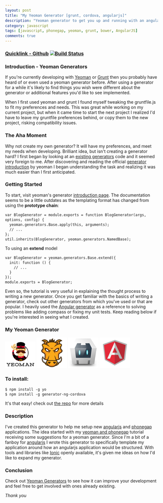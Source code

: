```yaml
---
layout: post
title: "My Yeoman Generator [grunt, cordova, angularjs]"
description: "Yeoman generator to get you up and running with an angularjs phonegap"
category: javascript
tags: [javascript, phonegap, yeoman, grunt, bower, AngularJS]
comments: true
---
```


### [Quicklink - Github](https://github.com/lpaulger/generator-ng-cordova) [![Build Status](https://secure.travis-ci.org/exBerliners/generator-ng-cordova.png?branch=master)](https://travis-ci.org/exBerliners/generator-ng-cordova)

### Introduction - Yeoman Generators

If you're currently developing with [Yeoman](http://yeoman.io) or [Grunt](http://gruntjs.com)  then you probably have heard of or even used a yeoman generator before. After using a generator for a while it's likely to find things you wish were different about the generator or additional features you'd like to see implemented.

When I first used yeoman and grunt I found myself tweaking the gruntfile.js to fit my preferences and needs. This was great while working on my current project, but when it came time to start the next project I realized I'd have to leave my gruntfile preferences behind, or copy them to the new project, risking compatibility issues.

### The Aha Moment
Why not create my own generator? It will have my preferences, and meet my needs when developing.  Brilliant idea, but isn't creating a generator hard? I first began by looking at an [existing generators](https://github.com/yeoman/generator-angular) code and it seemed very foreign to me. After discovering and reading the official [generator introduction](http://yeoman.io/generators.html) by yeoman I began understanding the task and realizing it was much easier than I first anticipated.

### Getting Started
To start, visit yeoman's generator [introduction page](http://yeoman.io/generators.html). The documentation seems to be a little outdates as the templating format has changed from using the **prototype chain**:

```
var BlogGenerator = module.exports = function BlogGenerator(args, options, config) {
  yeoman.generators.Base.apply(this, arguments);
  // ...
};
util.inherits(BlogGenerator, yeoman.generators.NamedBase);
```
To using an **extend** model

```
var BlogGenerator = yeoman.generators.Base.extend({
  init: function () {
    // ...
  }
});
module.exports = BlogGenerator;
```

Even so, the tutorial is very useful in explaining the thought process to writing a new generator. Once you get familiar with the basics of writing a generator, check out other generators from which you've used or that are popular. I heavily used the [Angular generator](https://github.com/yeoman/generator-angular) as a reference to solving problems like adding compass or fixing my unit tests. Keep reading below if you're interested in seeing what I created.

### My Yeoman Generator

![](/images/2014-04-09/yeoman-logo.png)
![](/images/2014-04-09/grunt-logo.png)
![](/images/2014-04-09/cordova-logo.png)
![](/images/2014-04-09/angularjs-logo.png)

### To install:

````
$ npm install -g yo
$ npm install -g generator-ng-cordova
````

It's that easy! check out [the repo](https://github.com/lpaulger/generator-ng-cordova) for more details

### Description

I've created this generator to help me setup new [angularjs](http://angularjs.org) and [phonegap](http://phonegap.com/) applications. The idea started with my [yeoman and phonegap](/javascript/2013/09/25/Mobile-apps-Phonegap-Yeoman) tutorial receiving some suggestions for a yeoman generator.  Since I'm a bit of a fanboy for [angularjs](http://angularjs.org) I wrote this generator to specifically template my application around how an angularjs application would be structured.  With tools and libraries like [Ionic](http://ionicframework.com) openly available, it's given me ideas on how I'd like to expand my generator.

### Conclusion
Check out [Yeoman Generators](http://yeoman.io/generators.html) to see how it can improve your development and feel free to get involved with ones already existing.

*Thank you*
